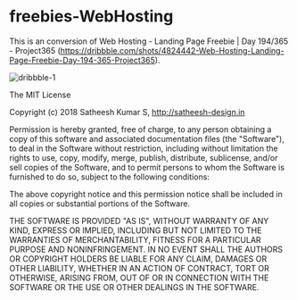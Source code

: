 # freebies-WebHosting

This is an conversion of Web Hosting - Landing Page Freebie | Day 194/365 - Project365 (https://dribbble.com/shots/4824442-Web-Hosting-Landing-Page-Freebie-Day-194-365-Project365).




![dribbble-1](https://user-images.githubusercontent.com/25052643/44047409-e2995b94-9f4b-11e8-9e08-0650702b4740.png)


The MIT License

Copyright (c) 2018 Satheesh Kumar S, http://satheesh-design.in

Permission is hereby granted, free of charge, to any person obtaining a copy
of this software and associated documentation files (the "Software"), to deal
in the Software without restriction, including without limitation the rights
to use, copy, modify, merge, publish, distribute, sublicense, and/or sell
copies of the Software, and to permit persons to whom the Software is
furnished to do so, subject to the following conditions:

The above copyright notice and this permission notice shall be included in
all copies or substantial portions of the Software.

THE SOFTWARE IS PROVIDED "AS IS", WITHOUT WARRANTY OF ANY KIND, EXPRESS OR
IMPLIED, INCLUDING BUT NOT LIMITED TO THE WARRANTIES OF MERCHANTABILITY,
FITNESS FOR A PARTICULAR PURPOSE AND NONINFRINGEMENT. IN NO EVENT SHALL THE
AUTHORS OR COPYRIGHT HOLDERS BE LIABLE FOR ANY CLAIM, DAMAGES OR OTHER
LIABILITY, WHETHER IN AN ACTION OF CONTRACT, TORT OR OTHERWISE, ARISING FROM,
OUT OF OR IN CONNECTION WITH THE SOFTWARE OR THE USE OR OTHER DEALINGS IN
THE SOFTWARE.
